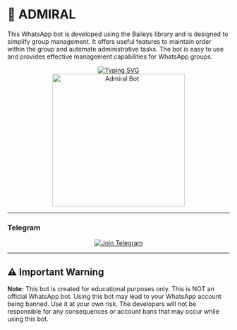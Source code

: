 # 🤖 ADMIRAL

This WhatsApp bot is developed using the Baileys library and is designed to simplify group management. It offers useful features to maintain order within the group and automate administrative tasks. The bot is easy to use and provides effective management capabilities for WhatsApp groups.

<div align="center"> 
  <a href="https://git.io/typing-svg"> 
    <img src="https://readme-typing-svg.demolab.com?font=Palatino-Semi-Bold&size=50&pause=1000&color=0000FF&center=true&width=910&height=100&lines=Admiral-Bot;Multi+Device+Whatsapp+Bot;Good+Uses" alt="Typing SVG" />
  </a> 
</div> 

<div align="center"> 
  <a href="https://i.postimg.cc/8Pxc3g7k/bot-image.jpg"> 
    <img src="https://i.postimg.cc/8Pxc3g7k/bot-image.jpg" alt="Admiral Bot" height="300"> 
  </a> 
</div>

---

### Telegram

<div align="center">
  <a href="https://t.me/+YaqIb9lxLxwyYjgy">
    <img src="https://img.shields.io/badge/Join%20Telegram-0078E7?style=for-the-badge&logo=telegram&logoColor=white" alt="Join Telegram"/>
  </a>
</div>

--- 


   
## ⚠️ Important Warning

**Note:** This bot is created for educational purposes only. This is NOT an official WhatsApp bot. Using this bot may lead to your WhatsApp account being banned. Use it at your own risk. The developers will not be responsible for any consequences or account bans that may occur while using this bot.
